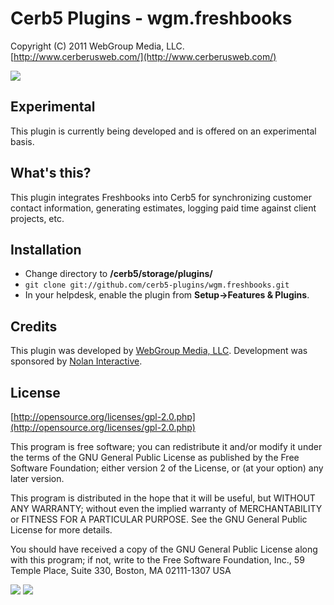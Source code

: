 Cerb5 Plugins - wgm.freshbooks
===========================================
Copyright (C) 2011 WebGroup Media, LLC.  
[http://www.cerberusweb.com/](http://www.cerberusweb.com/)  

![](https://github.com/cerb5-plugins/wgm.freshbooks/wiki/freshbooks_plugin.png)

Experimental
------------
This plugin is currently being developed and is offered on an experimental basis.

What's this?
------------
This plugin integrates Freshbooks into Cerb5 for synchronizing customer contact information, generating estimates, logging paid time against client projects, etc.

Installation
------------
* Change directory to **/cerb5/storage/plugins/**
* `git clone git://github.com/cerb5-plugins/wgm.freshbooks.git`
* In your helpdesk, enable the plugin from **Setup->Features & Plugins**.

Credits
-------
This plugin was developed by [WebGroup Media, LLC](http://www.cerberusweb.com/).
Development was sponsored by [Nolan Interactive](http://www.nolaninteractive.com/).  

License
-------

[http://opensource.org/licenses/gpl-2.0.php](http://opensource.org/licenses/gpl-2.0.php)  

This program is free software; you can redistribute it and/or modify it under the terms of the GNU General Public License as published by the Free Software Foundation; either version 2 of the License, or (at your option) any later version.

This program is distributed in the hope that it will be useful, but WITHOUT ANY WARRANTY; without even the implied warranty of MERCHANTABILITY or FITNESS FOR A PARTICULAR PURPOSE. See the GNU General Public License for more details.

You should have received a copy of the GNU General Public License along with this program; if not, write to the Free Software Foundation, Inc., 59 Temple Place, Suite 330, Boston, MA 02111-1307 USA

![](https://github.com/cerb5-plugins/wgm.freshbooks/wiki/freshbooks_config.png)
![](https://github.com/cerb5-plugins/wgm.freshbooks/wiki/freshbooks_link_orgs.png)